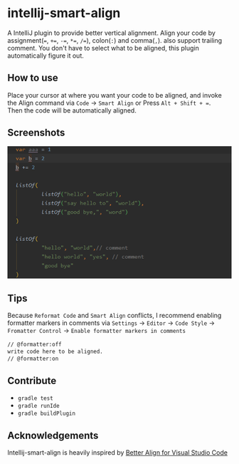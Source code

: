 # intellij-smart-align

A IntelliJ plugin to provide better vertical alignment.
Align your code by assignment(`=`, `+=`, `-=`, `*=`, `/=`), colon(`:`) and comma(`,`). also support trailing comment.
You don't have to select what to be aligned, this plugin automatically figure it out.

## How to use

Place your cursor at where you want your code to be aligned, and invoke the Align command via `Code` -> `Smart Align` or Press `Alt + Shift + =`.<br/>
Then the code will be automatically aligned.

## Screenshots

![](./demo.gif)

## Tips

Because `Reformat Code` and `Smart Align` conflicts, I recommend enabling formatter markers in comments via `Settings` -> `Editor` -> `Code Style` -> `Fromatter Control` -> `Enable formatter markers in comments`

```
// @formatter:off
write code here to be aligned.
// @formatter:on
```

## Contribute

* `gradle test`
* `gradle runIde`
* `gradle buildPlugin`

## Acknowledgements

Intellij-smart-align is heavily inspired by [Better Align for Visual Studio Code](https://marketplace.visualstudio.com/items?itemName=wwm.better-align)
